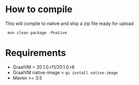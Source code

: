 # How to compile
This will compile to native and ship a zip file ready for upload
```
 mvn clean package -Pnative
```
# Requirements
* GraalVM = 20.1.0.r11/20.1.0.r8
* GraalVM native-image = ```gu install native-image```
* Maven >= 3.5
